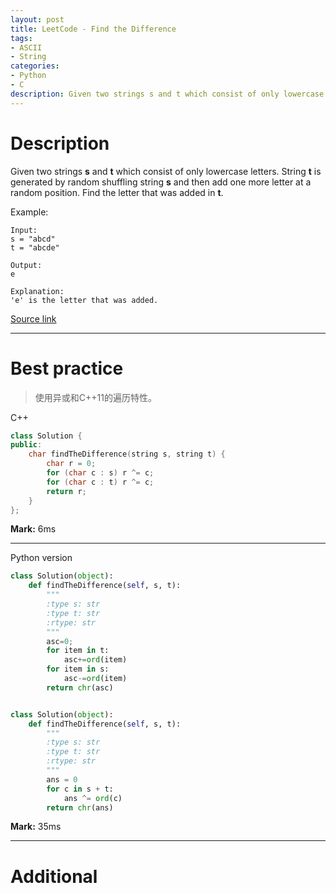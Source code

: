 ```yaml
---
layout: post
title: LeetCode - Find the Difference
tags:
- ASCII
- String
categories:
- Python
- C
description: Given two strings s and t which consist of only lowercase letters.String t is generated by random shuffling string s and then add one more letter at a random position. Find the letter that was added in t.
---
```



# Description
Given two strings **s** and **t** which consist of only lowercase letters.
String **t** is generated by random shuffling string **s** and then add one more letter at a random position.
Find the letter that was added in **t**.

Example:

```
Input:
s = "abcd"
t = "abcde"

Output:
e

Explanation:
'e' is the letter that was added.
```

[Source link](https://leetcode.com/problems/find-the-difference/#/description)

__________

# Best practice

>使用异或和C++11的遍历特性。

C++

```c++
class Solution {
public:
	char findTheDifference(string s, string t) {
		char r = 0;
		for (char c : s) r ^= c;
		for (char c : t) r ^= c;
		return r;
	}
};
```

**Mark:** 6ms

****



Python version

```python
class Solution(object):
    def findTheDifference(self, s, t):
        """
        :type s: str
        :type t: str
        :rtype: str
        """
        asc=0;
        for item in t:
            asc+=ord(item)
        for item in s:
            asc-=ord(item)
        return chr(asc)


class Solution(object):
    def findTheDifference(self, s, t):
        """
        :type s: str
        :type t: str
        :rtype: str
        """
        ans = 0
        for c in s + t:
            ans ^= ord(c)
        return chr(ans)
```

**Mark:** 35ms

__________
# Additional
